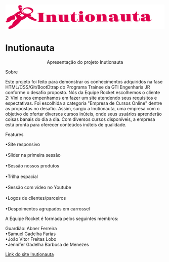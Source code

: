 <img src="/images/nomelogo.svg">
<h1>Inutionauta</h1>
<p align="center">Apresentação do projeto Inutionauta<p>
Sobre
<p>Este projeto foi feito para demonstrar os conhecimentos adquiridos na fase HTML/CSS/Git/BootDtrap do Programa Trainee da GTI Engenharia JR conforme o desafio proposto. Nós da Equipe Rocket escolhemos o cliente 2: Vini e nos empenhamos em fazer um site atendendo seus requisitos e espectativas. Foi escolhida a categoria "Empresa de Cursos Online" dentre as propostas no desafio. Assim, surgiu a Inutionauta, uma empresa com o objetivo de ofertar diversos cursos inúteis, onde seus usuários aprenderão coisas banais do dia a dia. Com diversos cursos disponíveis, a empresa está pronta para oferecer conteúdos inúteis de qualidade.<p>
Features
<p>•Site responsivo<br>
<br>•Slider na primeira sessão<br>
<br>•Sessão nossos produtos<br>
<br>•Trilha espacial<br>
<br>•Sessão com vídeo no Youtube<br>
<br>•Logos de clientes/parceiros<br>
<br>•Despoimentos agrupados em carrossel</p>

A Equipe Rocket é formada pelos seguintes membros:
<p>Guardião: Abner Ferreira<br>
•Samuel Gadelha Farias<br>
•João Vitor Freitas Lobo<br>
•Jennifer Gadelha Barbosa de Menezes<br>

<p><a href= https://inutionauta.netlify.app>Link do site Inutionauta<p>
